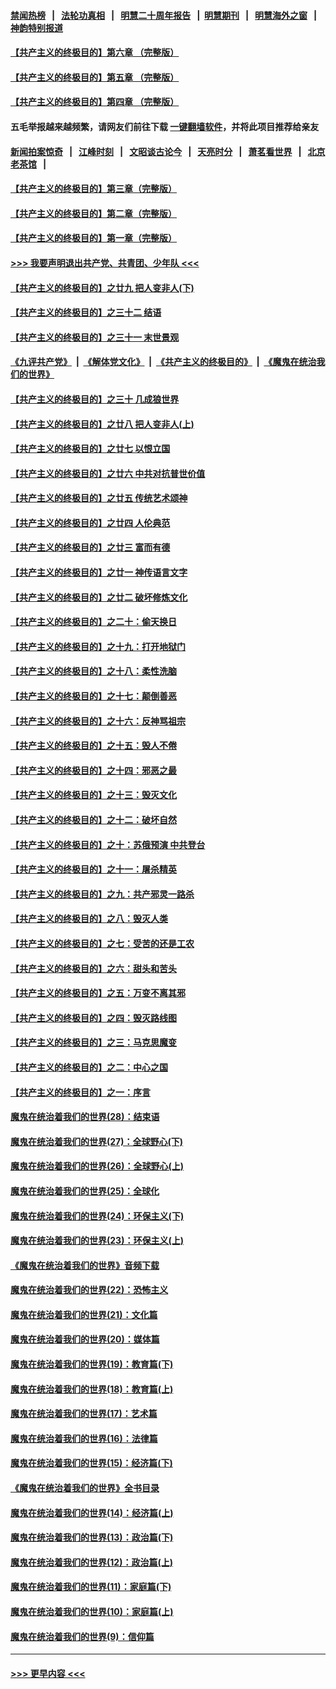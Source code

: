 #### [禁闻热榜](热点新闻.md?=0)  &nbsp;&nbsp;|&nbsp;&nbsp; [法轮功真相](https://github.com/gfw-breaker/truth/blob/master/README.md?=0) &nbsp;&nbsp;|&nbsp;&nbsp; [明慧二十周年报告](https://github.com/gfw-breaker/mh-reports/blob/master/README.md?=0) &nbsp;&nbsp;|&nbsp;&nbsp;[明慧期刊](https://github.com/gfw-breaker/mh-qikan) &nbsp;&nbsp;|&nbsp;&nbsp; [明慧海外之窗](https://github.com/gfw-breaker/mh-news/blob/master/README.md?=0) &nbsp;&nbsp;|&nbsp;&nbsp; [神韵特别报道](https://github.com/gfw-breaker/mh-news/blob/master/shenyun.md?=0)
#### [【共产主义的终极目的】第六章 （完整版）](../pages/nsc422/n11428913.md?t=03021931) 
#### [【共产主义的终极目的】第五章 （完整版）](../pages/nsc422/n11428912.md?t=03021931) 
#### [【共产主义的终极目的】第四章 （完整版）](../pages/nsc422/n11428907.md?t=03021931) 
#### 五毛举报越来越频繁，请网友们前往下载 [一键翻墙软件](https://github.com/gfw-breaker/ssr-accounts)，并将此项目推荐给亲友
#### [新闻拍案惊奇](https://github.com/gfw-breaker/banned-news/blob/master/pages/link4.md) &nbsp;&nbsp;|&nbsp;&nbsp; [江峰时刻](https://github.com/gfw-breaker/banned-news/blob/master/pages/link4.md) &nbsp;&nbsp;|&nbsp;&nbsp; [文昭谈古论今](https://github.com/gfw-breaker/banned-news/blob/master/pages/link4.md) &nbsp;&nbsp;|&nbsp;&nbsp; [天亮时分](https://github.com/gfw-breaker/banned-news/blob/master/pages/link4.md) &nbsp;&nbsp;|&nbsp;&nbsp; [萧茗看世界](https://github.com/gfw-breaker/banned-news/blob/master/pages/link4.md) &nbsp;&nbsp;|&nbsp;&nbsp; [北京老茶馆](https://github.com/gfw-breaker/banned-news/blob/master/pages/link4.md) &nbsp;&nbsp;|&nbsp;&nbsp; 
#### [【共产主义的终极目的】第三章（完整版）](../pages/nsc422/n11428848.md?t=03021931) 
#### [【共产主义的终极目的】第二章（完整版）](../pages/nsc422/n11428831.md?t=03021931) 
#### [【共产主义的终极目的】第一章（完整版）](../pages/nsc422/n11417651.md?t=03021931) 
#### [>>> 我要声明退出共产党、共青团、少年队 <<<](https://github.com/begood0513/goodnews/blob/master/quit/letter.md) 
#### [【共产主义的终极目的】之廿九 把人变非人(下)](../pages/nsc422/n11344140.md?t=03021931) 
#### [【共产主义的终极目的】之三十二 结语](../pages/nsc422/n11360535.md?t=03021931) 
#### [【共产主义的终极目的】之三十一 末世景观](../pages/nsc422/n11351129.md?t=03021931) 
#### [《九评共产党》](https://github.com/begood0513/9ping.md/blob/master/README.md) &nbsp;|&nbsp; [《解体党文化》](../../../../jtdwh.md/blob/master/README.md)  &nbsp;|&nbsp; [《共产主义的终极目的》](../../../../gczydzjmd.md/blob/master/README.md) &nbsp;|&nbsp; [《魔鬼在统治我们的世界》](../../../../mgztzwmdsj.md/blob/master/README.md) 
#### [【共产主义的终极目的】之三十 几成狼世界](../pages/nsc422/n11348280.md?t=03021931) 
#### [【共产主义的终极目的】之廿八 把人变非人(上)](../pages/nsc422/n11340492.md?t=03021931) 
#### [【共产主义的终极目的】之廿七 以恨立国](../pages/nsc422/n11336944.md?t=03021931) 
#### [【共产主义的终极目的】之廿六 中共对抗普世价值](../pages/nsc422/n11324785.md?t=03021931) 
#### [【共产主义的终极目的】之廿五 传统艺术颂神](../pages/nsc422/n11296396.md?t=03021931) 
#### [【共产主义的终极目的】之廿四 人伦典范](../pages/nsc422/n11296397.md?t=03021931) 
#### [【共产主义的终极目的】之廿三 富而有德](../pages/nsc422/n11283598.md?t=03021931) 
#### [【共产主义的终极目的】之廿一 神传语言文字](../pages/nsc422/n11263265.md?t=03021931) 
#### [【共产主义的终极目的】之廿二 破坏修炼文化](../pages/nsc422/n11245728.md?t=03021931) 
#### [【共产主义的终极目的】之二十：偷天换日](../pages/nsc422/n11238846.md?t=03021931) 
#### [【共产主义的终极目的】之十九：打开地狱门](../pages/nsc422/n11206376.md?t=03021931) 
#### [【共产主义的终极目的】之十八：柔性洗脑](../pages/nsc422/n11199994.md?t=03021931) 
#### [【共产主义的终极目的】之十七：颠倒善恶](../pages/nsc422/n11179782.md?t=03021931) 
#### [【共产主义的终极目的】之十六：反神骂祖宗](../pages/nsc422/n11166798.md?t=03021931) 
#### [【共产主义的终极目的】之十五：毁人不倦](../pages/nsc422/n11166792.md?t=03021931) 
#### [【共产主义的终极目的】之十四：邪恶之最](../pages/nsc422/n11150249.md?t=03021931) 
#### [【共产主义的终极目的】之十三：毁灭文化](../pages/nsc422/n11135227.md?t=03021931) 
#### [【共产主义的终极目的】之十二：破坏自然](../pages/nsc422/n11135214.md?t=03021931) 
#### [【共产主义的终极目的】之十：苏俄预演 中共登台](../pages/nsc422/n11118424.md?t=03021931) 
#### [【共产主义的终极目的】之十一：屠杀精英](../pages/nsc422/n11118442.md?t=03021931) 
#### [【共产主义的终极目的】之九：共产邪灵一路杀](../pages/nsc422/n11114139.md?t=03021931) 
#### [【共产主义的终极目的】之八：毁灭人类](../pages/nsc422/n11108503.md?t=03021931) 
#### [【共产主义的终极目的】之七：受苦的还是工农](../pages/nsc422/n11101809.md?t=03021931) 
#### [【共产主义的终极目的】之六：甜头和苦头](../pages/nsc422/n11096971.md?t=03021931) 
#### [【共产主义的终极目的】之五：万变不离其邪](../pages/nsc422/n11091285.md?t=03021931) 
#### [【共产主义的终极目的】之四：毁灭路线图](../pages/nsc422/n11086284.md?t=03021931) 
#### [【共产主义的终极目的】之三：马克思魔变](../pages/nsc422/n11061941.md?t=03021931) 
#### [【共产主义的终极目的】之二：中心之国](../pages/nsc422/n11047728.md?t=03021931) 
#### [【共产主义的终极目的】之一：序言](../pages/nsc422/n11086077.md?t=03021931) 
#### [魔鬼在统治着我们的世界(28)：结束语](../pages/nsc422/n10936246.md?t=03021931) 
#### [魔鬼在统治着我们的世界(27)：全球野心(下)](../pages/nsc422/n10928319.md?t=03021931) 
#### [魔鬼在统治着我们的世界(26)：全球野心(上)](../pages/nsc422/n10900318.md?t=03021931) 
#### [魔鬼在统治着我们的世界(25)：全球化](../pages/nsc422/n10788205.md?t=03021931) 
#### [魔鬼在统治着我们的世界(24)：环保主义(下)](../pages/nsc422/n10695307.md?t=03021931) 
#### [魔鬼在统治着我们的世界(23)：环保主义(上)](../pages/nsc422/n10688613.md?t=03021931) 
#### [《魔鬼在统治着我们的世界》音频下载](../pages/nsc422/n10635553.md?t=03021931) 
#### [魔鬼在统治着我们的世界(22)：恐怖主义](../pages/nsc422/n10614727.md?t=03021931) 
#### [魔鬼在统治着我们的世界(21)：文化篇](../pages/nsc422/n10597706.md?t=03021931) 
#### [魔鬼在统治着我们的世界(20)：媒体篇](../pages/nsc422/n10586579.md?t=03021931) 
#### [魔鬼在统治着我们的世界(19)：教育篇(下)](../pages/nsc422/n10564808.md?t=03021931) 
#### [魔鬼在统治着我们的世界(18)：教育篇(上)](../pages/nsc422/n10526970.md?t=03021931) 
#### [魔鬼在统治着我们的世界(17)：艺术篇](../pages/nsc422/n10499093.md?t=03021931) 
#### [魔鬼在统治着我们的世界(16)：法律篇](../pages/nsc422/n10485969.md?t=03021931) 
#### [魔鬼在统治着我们的世界(15)：经济篇(下)](../pages/nsc422/n10469975.md?t=03021931) 
#### [《魔鬼在统治着我们的世界》全书目录](../pages/nsc422/n10464261.md?t=03021931) 
#### [魔鬼在统治着我们的世界(14)：经济篇(上)](../pages/nsc422/n10457370.md?t=03021931) 
#### [魔鬼在统治着我们的世界(13)：政治篇(下)](../pages/nsc422/n10448270.md?t=03021931) 
#### [魔鬼在统治着我们的世界(12)：政治篇(上)](../pages/nsc422/n10444576.md?t=03021931) 
#### [魔鬼在统治着我们的世界(11)：家庭篇(下)](../pages/nsc422/n10440961.md?t=03021931) 
#### [魔鬼在统治着我们的世界(10)：家庭篇(上)](../pages/nsc422/n10435448.md?t=03021931) 
#### [魔鬼在统治着我们的世界(9)：信仰篇](../pages/nsc422/n10432159.md?t=03021931) 

----
#### [ >>> 更早内容 <<< ](../indexes/nsc422-earlier.md)
